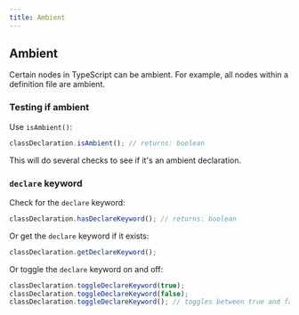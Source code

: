 ```yaml
---
title: Ambient
---
```


## Ambient

Certain nodes in TypeScript can be ambient. For example, all nodes within a definition file are ambient.

### Testing if ambient

Use `isAmbient()`:

```typescript
classDeclaration.isAmbient(); // returns: boolean
```

This will do several checks to see if it's an ambient declaration.

### `declare` keyword

Check for the `declare` keyword:

```typescript
classDeclaration.hasDeclareKeyword(); // returns: boolean
```

Or get the `declare` keyword if it exists:

```typescript
classDeclaration.getDeclareKeyword();
```

Or toggle the `declare` keyword on and off:

```typescript
classDeclaration.toggleDeclareKeyword(true);
classDeclaration.toggleDeclareKeyword(false);
classDeclaration.toggleDeclareKeyword(); // toggles between true and false
```
